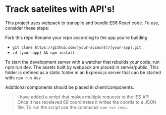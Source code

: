 # Track satelites with API's!

This project uses webpack to transpile and bundle ES6 React code. To use, consider these steps:

Fork this repo
Rename your repo according to the app you're building



* `git clone https://github.com/[your-account]/[your-app].git `
* `cd [your-app] && npm install`



To start the development server with a watcher that rebuilds your code, run npm run dev. The assets built by webpack are placed in server/public. This folder is defined as a static folder in an Express.js server that can be started with: `npm run dev`


Additional components should be placed in client/components.


> I have added a script that makes multiple requests to the ISS API. Once it has receieved 69 coordinates it writes the coords to a JSON file. To run the script use the command: `npm run reqs`.